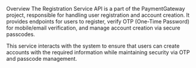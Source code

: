 Overview
The Registration Service API is a part of the PaymentGateway project, responsible for handling user registration and account creation. It provides endpoints for users to register, verify OTP (One-Time Password) for mobile/email verification, and manage account creation via secure passcodes.

This service interacts with the system to ensure that users can create accounts with the required information while maintaining security via OTP and passcode management.
